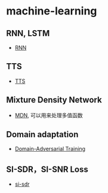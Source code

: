 # machine-learning

## RNN, LSTM

- [RNN](https://zhuanlan.zhihu.com/p/28919765)

## TTS

- [TTS](https://zhuanlan.zhihu.com/p/45517433)

## Mixture Density Network

- [MDN](https://zhuanlan.zhihu.com/p/37992239), 可以用来处理多值函数

## Domain adaptation

- [Domain-Adversarial Training](https://zhuanlan.zhihu.com/p/51499968)

## SI-SDR，SI-SNR Loss

- [si-sdr](https://github.com/pfnet-research/meta-tasnet/blob/30eba9663445226f5de251297007b94e4f3b1ebc/utility/loss.py#L5)
